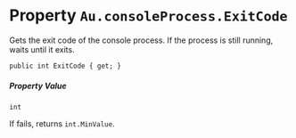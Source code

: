 # Property `Au.consoleProcess.ExitCode`

Gets the exit code of the console process. If the process is still running, waits until it exits.

```
public int ExitCode { get; }
```

##### Property Value

`int`

If fails, returns `int.MinValue`.